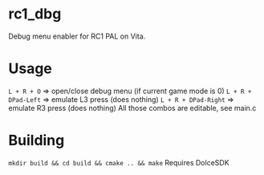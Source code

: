# rc1_dbg
Debug menu enabler for RC1 PAL on Vita.

# Usage
`L + R + O`   => open/close debug menu (if current game mode is 0)
`L + R + DPad-Left`  => emulate L3 press (does nothing)
`L + R + DPad-Right`  => emulate R3 press (does nothing)
All those combos are editable, see main.c

# Building
`mkdir build && cd build && cmake .. && make`
Requires DolceSDK